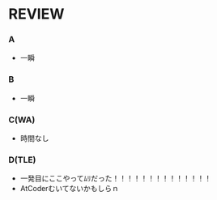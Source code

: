 # REVIEW
### A
- 一瞬

### B
- 一瞬

### C(WA)
- 時間なし

### D(TLE)
- 一発目にここやってﾑﾘだった！！！！！！！！！！！！！！
- AtCoderむいてないかもしらｎ
